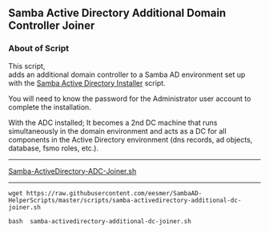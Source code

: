 ## Samba Active Directory Additional Domain Controller Joiner

### About of Script

This script, <br> adds an additional domain controller to a Samba AD environment set up with the [Samba Active Directory Installer](https://github.com/eesmer/SambaAD-HelperScripts/blob/master/pages/SambaActiveDirectory-Installer.md) script.

You will need to know the password for the Administrator user account to complete the installation.

With the ADC installed;
It becomes a 2nd DC machine that runs simultaneously in the domain environment and acts as a DC for all components in the Active Directory environment (dns records, ad objects, database, fsmo roles, etc.).

---

[Samba-ActiveDirectory-ADC-Joiner.sh](https://github.com/eesmer/DocAndTools/blob/main/SambaActiveDirectory/SambaActiveDirectory-ADC-Joiner.md)

---

```
wget https://raw.githubusercontent.com/eesmer/SambaAD-HelperScripts/master/scripts/samba-activedirectory-additional-dc-joiner.sh
```
```
bash  samba-activedirectory-additional-dc-joiner.sh
```
